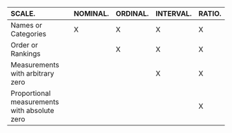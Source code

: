 |SCALE.                                       |NOMINAL. |ORDINAL. |INTERVAL. |RATIO. |
|:--------------------------------------------|:--------|:--------|:---------|:------|
|Names or Categories                          |X        |X        |X         |X      |
|Order or Rankings                            |         |X        |X         |X      |
|Measurements with arbitrary zero             |         |         |X         |X      |
|Proportional measurements with absolute zero |         |         |          |X      |

